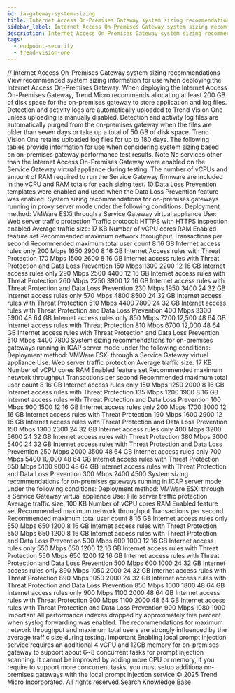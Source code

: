 ```yaml
---
id: ia-gateway-system-sizing
title: Internet Access On-Premises Gateway system sizing recommendations
sidebar_label: Internet Access On-Premises Gateway system sizing recommendations
description: Internet Access On-Premises Gateway system sizing recommendations
tags:
  - endpoint-security
  - trend-vision-one
---
```


/*<![CDATA[*/ $('#title').html($('meta[name=map-description]').attr('content')); /*]]>*/ Internet Access On-Premises Gateway system sizing recommendations View recommended system sizing information for use when deploying the Internet Access On-Premises Gateway. When deploying the Internet Access On-Premises Gateway, Trend Micro recommends allocating at least 200 GB of disk space for the on-premises gateway to store application and log files. Detection and activity logs are automatically uploaded to Trend Vision One unless uploading is manually disabled. Detection and activity log files are automatically purged from the on-premises gateway when the files are older than seven days or take up a total of 50 GB of disk space. Trend Vision One retains uploaded log files for up to 180 days. The following tables provide information for use when considering system sizing based on on-premises gateway performance test results. Note No services other than the Internet Access On-Premises Gateway were enabled on the Service Gateway virtual appliance during testing. The number of vCPUs and amount of RAM required to run the Service Gateway firmware are included in the vCPU and RAM totals for each sizing test. 10 Data Loss Prevention templates were enabled and used when the Data Loss Prevention feature was enabled. System sizing recommendations for on-premises gateways running in proxy server mode under the following conditions: Deployment method: VMWare ESXi through a Service Gateway virtual appliance Use: Web server traffic protection Traffic protocol: HTTPS with HTTPS inspection enabled Average traffic size: 17 KB Number of vCPU cores RAM Enabled feature set Recommended maximum network throughput Transactions per second Recommended maximum total user count 8 16 GB Internet access rules only 200 Mbps 1650 2900 8 16 GB Internet Access rules with Threat Protection 170 Mbps 1500 2600 8 16 GB Internet access rules with Threat Protection and Data Loss Prevention 150 Mbps 1300 2200 12 16 GB Internet access rules only 290 Mbps 2500 4400 12 16 GB Internet access rules with Threat Protection 260 Mbps 2250 3900 12 16 GB Internet access rules with Threat Protection and Data Loss Prevention 230 Mbps 1950 3400 24 32 GB Internet access rules only 570 Mbps 4800 8500 24 32 GB Internet access rules with Threat Protection 510 Mbps 4400 7800 24 32 GB Internet access rules with Threat Protection and Data Loss Prevention 400 Mbps 3300 5900 48 64 GB Internet access rules only 850 Mbps 7200 12,500 48 64 GB Internet access rules with Threat Protection 810 Mbps 6700 12,000 48 64 GB Internet access rules with Threat Protection and Data Loss Prevention 510 Mbps 4400 7800 System sizing recommendations for on-premises gateways running in ICAP server mode under the following conditions: Deployment method: VMWare ESXi through a Service Gateway virtual appliance Use: Web server traffic protection Average traffic size: 17 KB Number of vCPU cores RAM Enabled feature set Recommended maximum network throughput Transactions per second Recommended maximum total user count 8 16 GB Internet access rules only 150 Mbps 1250 2000 8 16 GB Internet access rules with Threat Protection 135 Mbps 1200 1900 8 16 GB Internet access rules with Threat Protection and Data Loss Prevention 100 Mbps 900 1500 12 16 GB Internet access rules only 200 Mbps 1700 3000 12 16 GB Internet access rules with Threat Protection 190 Mbps 1600 2900 12 16 GB Internet access rules with Threat Protection and Data Loss Prevention 150 Mbps 1300 2300 24 32 GB Internet access rules only 400 Mbps 3200 5600 24 32 GB Internet access rules with Threat Protection 380 Mbps 3000 5400 24 32 GB Internet access rules with Threat Protection and Data Loss Prevention 250 Mbps 2000 3500 48 64 GB Internet access rules only 700 Mbps 5400 10,000 48 64 GB Internet access rules with Threat Protection 650 Mbps 5100 9000 48 64 GB Internet access rules with Threat Protection and Data Loss Prevention 300 Mbps 2400 4500 System sizing recommendations for on-premises gateways running in ICAP server mode under the following conditions: Deployment method: VMWare ESXi through a Service Gateway virtual appliance Use: File server traffic protection Average traffic size: 100 KB Number of vCPU cores RAM Enabled feature set Recommended maximum network throughput Transactions per second Recommended maximum total user count 8 16 GB Internet access rules only 550 Mbps 650 1200 8 16 GB Internet access rules with Threat Protection 550 Mbps 650 1200 8 16 GB Internet access rules with Threat Protection and Data Loss Prevention 500 Mbps 600 1000 12 16 GB Internet access rules only 550 Mbps 650 1200 12 16 GB Internet access rules with Threat Protection 550 Mbps 650 1200 12 16 GB Internet access rules with Threat Protection and Data Loss Prevention 500 Mbps 600 1000 24 32 GB Internet access rules only 890 Mbps 1050 2000 24 32 GB Internet access rules with Threat Protection 890 Mbps 1050 2000 24 32 GB Internet access rules with Threat Protection and Data Loss Prevention 850 Mbps 1000 1800 48 64 GB Internet access rules only 900 Mbps 1100 2000 48 64 GB Internet access rules with Threat Protection 900 Mbps 1100 2000 48 64 GB Internet access rules with Threat Protection and Data Loss Prevention 900 Mbps 1080 1900 Important All performance indexes dropped by approximately five percent when syslog forwarding was enabled. The recommendations for maximum network throughput and maximum total users are strongly influenced by the average traffic size during testing. Important Enabling local prompt injection service requires an additional 4 vCPU and 12GB memory for on-premises gateway to support about 6~8 concurrent tasks for prompt injection scanning. It cannot be improved by adding more CPU or memory, if you require to support more concurrent tasks, you must setup additiona on-premises gateways with the local prompt injection service © 2025 Trend Micro Incorporated. All rights reserved.Search Knowledge Base